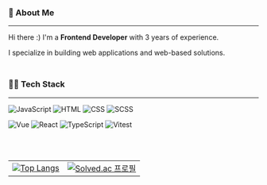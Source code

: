 ### 👋 About Me
<hr>

<p style="margin-bottom: 5px;">Hi there :) I'm a <b>Frontend Developer</b> with 3 years of experience.</p>
<p style="margin-bottom: 5px;">I specialize in building web applications and web-based solutions.</p>

<br>

### 👩‍💻 Tech Stack
<hr>

![JavaScript](https://img.shields.io/badge/JavaScript-F7DF1E?style=flat&logo=javascript&logoColor=black)
![HTML](https://img.shields.io/badge/HTML-E34F26?style=flat&logo=html5&logoColor=white)
![CSS](https://img.shields.io/badge/CSS-1572B6?style=flat&logo=css3&logoColor=white)
![SCSS](https://img.shields.io/badge/SCSS-CC6699?style=flat&logo=sass&logoColor=white)

![Vue](https://img.shields.io/badge/Vue.js-4FC08D?style=flat&logo=vue.js&logoColor=white)
![React](https://img.shields.io/badge/React-61DAFB?style=flat&logo=react&logoColor=black)
![TypeScript](https://img.shields.io/badge/TypeScript-3178C6?style=flat&logo=typescript&logoColor=white)
![Vitest](https://img.shields.io/badge/Vitest-6E9F18?style=flat&logo=vitest&logoColor=white)

<br><br>

<table style="border-collapse: collapse; border: none;">
  <tr>
    <td style="border: none;">
      <a href="https://github.com/yeeun98/github-readme-stats">
        <img src="https://github-readme-stats.vercel.app/api/top-langs/?username=yeeun98&layout=compact" alt="Top Langs" />
      </a>
    </td>
    <td style="border: none;">
      <a href="https://solved.ac/qjspdl">
        <img src="http://mazassumnida.wtf/api/generate_badge?boj=qjspdl" alt="Solved.ac 프로필" />
      </a>
    </td>
  </tr>
</table>
